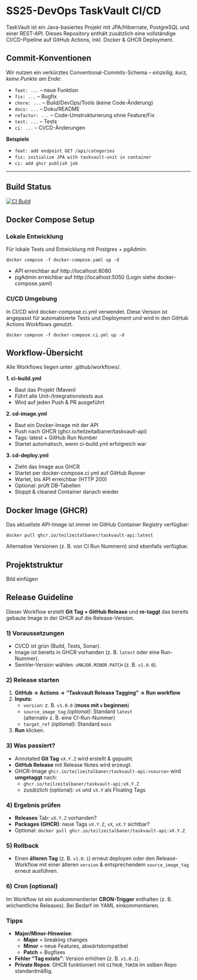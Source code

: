 # SS25-DevOps TaskVault CI/CD
TaskVault ist ein Java-basiertes Projekt mit JPA/Hibernate, PostgreSQL und einer REST-API.
Dieses Repository enthält zusätzlich eine vollständige CI/CD-Pipeline auf GitHub Actions, inkl. Docker & GHCR Deployment.



## Commit-Konventionen

Wir nutzen ein verkürztes Conventional-Commits-Schema – *einzeilig, kurz, keine Punkte am Ende*:

- `feat: ...` – neue Funktion  
- `fix: ...` – Bugfix  
- `chore: ...` – Build/DevOps/Tools (keine Code-Änderung)  
- `docs: ...` – Doku/README  
- `refactor: ...` – Code-Umstrukturierung ohne Feature/Fix  
- `test: ...` – Tests  
- `ci: ...` – CI/CD-Änderungen  

**Beispiele**  
- `feat: add endpoint GET /api/categories`  
- `fix: initialize JPA with taskvault-unit in container`  
- `ci: add ghcr publish job`  

---
## Build Status
[![CI Build](https://github.com/teilzeitalbaner/SS25-DevOps/actions/workflows/ci-build.yml/badge.svg)](https://github.com/teilzeitalbaner/SS25-DevOps/actions/workflows/ci-build.yml)


## Docker Compose Setup

### Lokale Entwicklung
Für lokale Tests und Entwicklung mit Postgres + pgAdmin:

```docker compose -f docker-compose.yaml up -d```
- API erreichbar auf http://localhost:8080
- pgAdmin erreichbar auf http://localhost:5050 (Login siehe docker-compose.yaml)

### CI/CD Umgebung

In CI/CD wird docker-compose.ci.yml verwendet.
Diese Version ist angepasst für automatisierte Tests und Deployment und wird in den GitHub Actions Workflows genutzt.

```docker compose -f docker-compose.ci.yml up -d```

## Workflow-Übersicht
Alle Workflows liegen unter .github/workflows/.

**1. ci-build.yml**
- Baut das Projekt (Maven)
- Führt alle Unit-/Integrationstests aus
- Wird auf jeden Push & PR ausgeführt

**2. cd-image.yml**
- Baut ein Docker-Image mit der API
- Push nach GHCR (ghcr.io/teilzeitalbaner/taskvault-api)
- Tags: latest + GitHub Run Number
- Startet automatisch, wenn ci-build.yml erfolgreich war

**3. cd-deploy.yml**
- Zieht das Image aus GHCR
- Startet per docker-compose.ci.yml auf GitHub Runner
- Wartet, bis API erreichbar (HTTP 200)
- Optional: prüft DB-Tabellen
- Stoppt & cleaned Container danach wieder

## Docker Image (GHCR)

Das aktuellste API-Image ist immer im GitHub Container Registry verfügbar:

```docker pull ghcr.io/teilzeitalbaner/taskvault-api:latest```

Alternative Versionen (z. B. von CI Run Nummern) sind ebenfalls verfügbar.

## Projektstruktur

Bild einfügen

## Release Guideline

Dieser Workflow erstellt **Git Tag + GitHub Release** und **re-taggt** das bereits gebaute Image in der GHCR auf die Release-Version.

### 1) Voraussetzungen
- CI/CD ist grün (Build, Tests, Sonar).
- Image ist bereits in GHCR vorhanden (z. B. `latest` oder eine Run-Nummer).
- SemVer-Version wählen: `vMAJOR.MINOR.PATCH` (z. B. `v1.0.0`).

### 2) Release starten
1. **GitHub → Actions → “Taskvault Release Tagging” → Run workflow**
2. **Inputs:**
   - `version`: z. B. `v1.0.0` (**muss mit `v` beginnen**)
   - `source_image_tag` *(optional)*: Standard `latest`  
     (alternativ z. B. eine CI-Run-Nummer)
   - `target_ref` *(optional)*: Standard `main`
3. **Run** klicken.

### 3) Was passiert?
- Annotated **Git Tag** `vX.Y.Z` wird erstellt & gepusht.
- **GitHub Release** mit Release Notes wird erzeugt.
- GHCR-Image `ghcr.io/teilzeitalbaner/taskvault-api:<source>` wird **umgetaggt** nach:
  - `ghcr.io/teilzeitalbaner/taskvault-api:vX.Y.Z`
  - zusätzlich (optional): `vX` und `vX.Y` als Floating Tags

### 4) Ergebnis prüfen
- **Releases** Tab: `vX.Y.Z` vorhanden?
- **Packages (GHCR)**: neue Tags `vX.Y.Z`, `vX`, `vX.Y` sichtbar?
- Optional: `docker pull ghcr.io/teilzeitalbaner/taskvault-api:vX.Y.Z`

### 5) Rollback
- Einen **älteren Tag** (z. B. `v1.0.1`) erneut deployen oder den Release-Workflow mit einer älteren `version` & entsprechendem `source_image_tag` erneut ausführen.

### 6) Cron (optional)
Im Workflow ist ein auskommentierter **CRON-Trigger** enthalten (z. B. wöchentliche Releases). Bei Bedarf im YAML einkommentieren.

### Tipps
- **Major/Minor-Hinweise**:  
  - **Major** = breaking changes  
  - **Minor** = neue Features, abwärtskompatibel  
  - **Patch** = Bugfixes  
- **Fehler “Tag exists”**: Version erhöhen (z. B. `v1.0.1`).  
- **Private Repos**: GHCR funktioniert mit `GITHUB_TOKEN` im selben Repo standardmäßig.